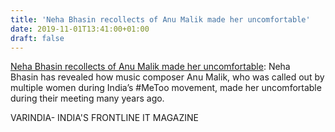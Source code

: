 ```yaml
---
title: 'Neha Bhasin recollects of Anu Malik made her uncomfortable'
date: 2019-11-01T13:41:00+01:00
draft: false
---
```


[Neha Bhasin recollects of Anu Malik made her uncomfortable](https://varindia.com/news/neha-bhasin-recollects-of-anu-malik-made-her-uncomfortable#.XbwoCRHdC2Y.blogger): Neha Bhasin has revealed how music composer Anu Malik, who was called out by multiple women during India’s #MeToo movement, made her uncomfortable during their meeting many years ago.  
  
VARINDIA- INDIA'S FRONTLINE IT MAGAZINE